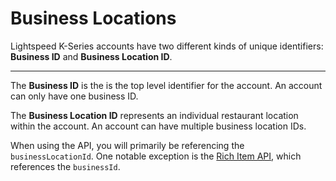 Business Locations
===============

Lightspeed K-Series accounts have two different kinds of unique identifiers: **Business ID** and **Business Location ID**.

---

The **Business ID** is the is the top level identifier for the account. An account can only have one business ID.

The **Business Location ID** represents an individual restaurant location within the account. An account can have multiple business location IDs.

When using the API, you will primarily be referencing the `businessLocationId`. One notable exception is the [Rich Item API](), which references the `businessId`.

